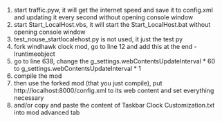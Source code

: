 1. start traffic.pyw, it will get the internet speed and save it to config.xml and updating it every second without opening console window
2. start Start_LocalHost.vbs, it will start the Start_LocalHost.bat without opening console window
3. test_nouse_startlocalehost.py is not used, it just the test py
4. fork windhawk clock mod, go to line 12 and add this at the end -lruntimeobject
5. go to line 638, change the g_settings.webContentsUpdateInterval * 60 to g_settings.webContentsUpdateInterval * 1
6. compile the mod
7. then use the forked mod (that you just compile), put http://localhost:8000/config.xml to its web content and set everything necessary
8. and/or copy and paste the content of Taskbar Clock Customization.txt into mod advanced tab
